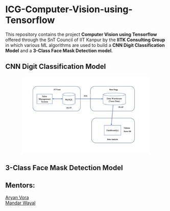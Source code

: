 # ICG-Computer-Vision-using-Tensorflow
This repository contains the project **Computer Vision using Tensorflow** offered through the SnT Council of IIT Kanpur by the **IITK Consulting Group** in which various ML algorithms are used to build a **CNN Digit Classification Model** and a **3-Class Face Mask Detection model**.

## CNN Digit Classification Model

<p  align="center"><a href="https://github.com/kshitijk20"><img width="80%" src="https://github.com/kshitijk20/Financial-Sales-Insights-using-Tableau/blob/main/Images/workflow.jpg" /></a></p>

## 3-Class Face Mask Detection Model

## Mentors:
[Aryan Vora](https://github.com/aryan-vora23)   
[Mandar Wayal](https://github.com/mandar7-git)
